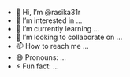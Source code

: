 - 👋 Hi, I’m @rasika31r
- 👀 I’m interested in ...
- 🌱 I’m currently learning ...
- 💞️ I’m looking to collaborate on ...
- 📫 How to reach me ...
- 😄 Pronouns: ...
- ⚡ Fun fact: ...

<!---
rasika31r/rasika31r is a ✨ special ✨ repository because its `README.md` (this file) appears on your GitHub profile.
You can click the Preview link to take a look at your changes.
--->
